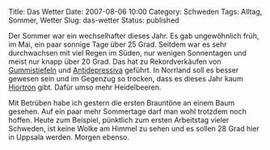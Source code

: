 Title: Das Wetter
Date: 2007-08-06 10:00
Category: Schweden
Tags: Alltag, Sommer, Wetter
Slug: das-wetter
Status: published

Der Sommer war ein wechselhafter dieses Jahr. Es gab ungewöhnlich früh,
im Mai, ein paar sonnige Tage über 25 Grad. Seitdem war es sehr
durchwachsen mit viel Regen im Süden, nur wenigen Sonnentagen und meist
nur knapp über 20 Grad. Das hat zu Rekordverkäufen von
[Gummistiefeln](http://www.sr.se/cgi-bin/ekot/artikel.asp?Artikel=1508234)
und
[Antidepressiva](http://www.sr.se/cgi-bin/uppland/nyheter/artikel.asp?artikel=1508613)
geführt. In Norrland soll es besser gewesen sein und im Gegenzug so
trocken, dass es dieses Jahr kaum
[Hjortron](http://www.fiket.de/2006/08/06/wort-der-woche-hjortron/)
gibt. Dafür umso mehr Heidelbeeren.

Mit Betrüben habe ich gestern die ersten Brauntöne an einem Baum
gesehen. Auf ein paar mehr Sommertage darf man wohl trotzdem noch
hoffen. Heute zum Beispiel, pünktlich zum ersten Arbeitstag vieler
Schweden, ist keine Wolke am Himmel zu sehen und es sollen 28 Grad hier
in Uppsala werden. Morgen ebenso.

